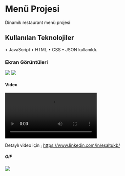 <h1>Menü Projesi</h1>

Dinamik restaurant menü projesi

<h2> Kullanılan Teknolojiler</h2>

• JavaScript
• HTML
• CSS
• JSON
kullanıldı.


<h3>Ekran Görüntüleri</h3>

![](screens.png)
![](./Ekran%20görüntüsü%202023-07-25%20192539.png)
![]()

<h4> Video </h4>

![](Menü%20-%20Google%20Chrome%202023-07-25%2019-25-59.mp4)

Detaylı video için ;
https://www.linkedin.com/in/esaltukb/

<h5> GIF <h5>

![](menug.gif)
